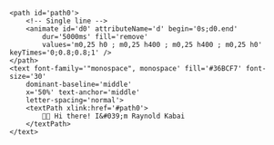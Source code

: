 <svg xmlns='http://www.w3.org/2000/svg'
    xmlns:xlink='http://www.w3.org/1999/xlink'
    viewBox='0 0 400 50'
    style='background-color: #45E5FF00;'
    width='400px' height='50px'>

    <path id='path0'>
        <!-- Single line -->
        <animate id='d0' attributeName='d' begin='0s;d0.end'
            dur='5000ms' fill='remove'
            values='m0,25 h0 ; m0,25 h400 ; m0,25 h400 ; m0,25 h0' keyTimes='0;0.8;0.8;1' />
    </path>
    <text font-family='"monospace", monospace' fill='#36BCF7' font-size='30'
        dominant-baseline='middle'
        x='50%' text-anchor='middle'
        letter-spacing='normal'>
        <textPath xlink:href='#path0'>
            👋🏼 Hi there! I&#039;m Raynold Kabai
        </textPath>
    </text>
</svg>
